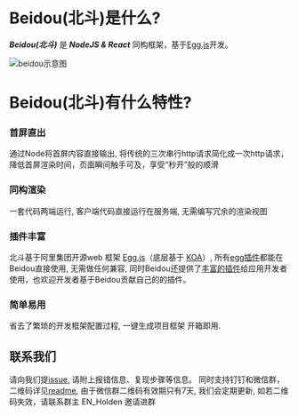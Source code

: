 # Beidou(北斗)是什么?


***Beidou(北斗)*** 是 ***NodeJS & React*** 同构框架，基于[Egg.js](https://github.com/eggjs/egg)开发。
  
![beidou示意图](http://img.alicdn.com/tfs/TB1_yp.OVXXXXbWXXXXXXXXXXXX-2000-1200.png)


# Beidou(北斗)有什么特性?

### 首屏直出

通过Node将首屏内容直接输出, 将传统的三次串行http请求简化成一次http请求，降低首屏渲染时间，页面瞬间触手可及，享受“秒开”般的顺滑

### 同构渲染

一套代码两端运行, 客户端代码直接运行在服务端, 无需编写冗余的渲染视图

### 插件丰富

北斗基于阿里集团开源web 框架 [Egg.js](https://github.com/eggjs/egg)（底层基于 [KOA](https://github.com/koajs/koa)）, 所有[egg插件](https://github.com/search?l=JavaScript&q=topic%3Aegg-plugin&type=Repositories)都能在Beidou直接使用, 无需做任何兼容, 同时Beidou还提供了[丰富的插件](../basic/plugins.md)给应用开发者使用，也欢迎开发者基于Beidou贡献自己的的插件。

### 简单易用

省去了繁琐的开发框架配置过程, 一键生成项目框架 开箱即用. 

## 联系我们

请向我们提[issue](https://github.com/alibaba/beidou/issues), 请附上报错信息、复现步骤等信息。
同时支持钉钉和微信群，二维码详见[readme](https://github.com/alibaba/beidou#need-help), 
由于微信群二维码有效期只有7天, 我们会定期更新, 如若二维码失效，请联系群主 EN_Holden 邀请进群      
